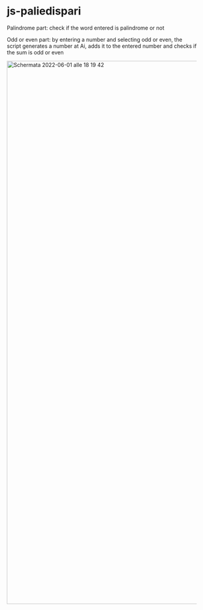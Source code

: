 # js-paliedispari

Palindrome part:
check if the word entered is palindrome or not


Odd or even part:
by entering a number and selecting odd or even,
the script generates a number at Ai, adds it to the entered number and checks if the sum is odd or even

<img width="1439" alt="Schermata 2022-06-01 alle 18 19 42" src="https://user-images.githubusercontent.com/95136261/171452415-bf12ff78-09fe-48c0-b6a8-5eb81a2fa350.png">

